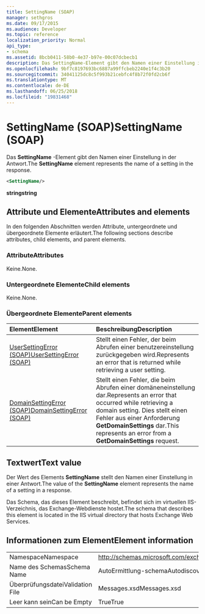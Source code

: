 ```yaml
---
title: SettingName (SOAP)
manager: sethgros
ms.date: 09/17/2015
ms.audience: Developer
ms.topic: reference
localization_priority: Normal
api_type:
- schema
ms.assetid: 8bcb0411-58b0-4e37-b97e-00c07dcbecb1
description: Das SettingName-Element gibt den Namen einer Einstellung in der Antwort.
ms.openlocfilehash: 9bf7c8197693bc6887a99ffcbeb2240e1f4c3b20
ms.sourcegitcommit: 34041125dc8c5f993b21cebfc4f8b72f0fd2cb6f
ms.translationtype: MT
ms.contentlocale: de-DE
ms.lasthandoff: 06/25/2018
ms.locfileid: "19831468"
---
```

# <a name="settingname-soap"></a><span data-ttu-id="f0422-103">SettingName (SOAP)</span><span class="sxs-lookup"><span data-stu-id="f0422-103">SettingName (SOAP)</span></span>

<span data-ttu-id="f0422-104">Das **SettingName** -Element gibt den Namen einer Einstellung in der Antwort.</span><span class="sxs-lookup"><span data-stu-id="f0422-104">The **SettingName** element represents the name of a setting in the response.</span></span> 
  
```XML
<SettingName/>
```

 <span data-ttu-id="f0422-105">**string**</span><span class="sxs-lookup"><span data-stu-id="f0422-105">**string**</span></span>
## <a name="attributes-and-elements"></a><span data-ttu-id="f0422-106">Attribute und Elemente</span><span class="sxs-lookup"><span data-stu-id="f0422-106">Attributes and elements</span></span>

<span data-ttu-id="f0422-107">In den folgenden Abschnitten werden Attribute, untergeordnete und übergeordnete Elemente erläutert.</span><span class="sxs-lookup"><span data-stu-id="f0422-107">The following sections describe attributes, child elements, and parent elements.</span></span>
  
### <a name="attributes"></a><span data-ttu-id="f0422-108">Attribute</span><span class="sxs-lookup"><span data-stu-id="f0422-108">Attributes</span></span>

<span data-ttu-id="f0422-109">Keine.</span><span class="sxs-lookup"><span data-stu-id="f0422-109">None.</span></span>
  
### <a name="child-elements"></a><span data-ttu-id="f0422-110">Untergeordnete Elemente</span><span class="sxs-lookup"><span data-stu-id="f0422-110">Child elements</span></span>

<span data-ttu-id="f0422-111">Keine.</span><span class="sxs-lookup"><span data-stu-id="f0422-111">None.</span></span>
  
### <a name="parent-elements"></a><span data-ttu-id="f0422-112">Übergeordnete Elemente</span><span class="sxs-lookup"><span data-stu-id="f0422-112">Parent elements</span></span>

|<span data-ttu-id="f0422-113">**Element**</span><span class="sxs-lookup"><span data-stu-id="f0422-113">**Element**</span></span>|<span data-ttu-id="f0422-114">**Beschreibung**</span><span class="sxs-lookup"><span data-stu-id="f0422-114">**Description**</span></span>|
|:-----|:-----|
|[<span data-ttu-id="f0422-115">UserSettingError (SOAP)</span><span class="sxs-lookup"><span data-stu-id="f0422-115">UserSettingError (SOAP)</span></span>](usersettingerror-soap.md) <br/> |<span data-ttu-id="f0422-116">Stellt einen Fehler, der beim Abrufen einer benutzereinstellung zurückgegeben wird.</span><span class="sxs-lookup"><span data-stu-id="f0422-116">Represents an error that is returned while retrieving a user setting.</span></span>  <br/> |
|[<span data-ttu-id="f0422-117">DomainSettingError (SOAP)</span><span class="sxs-lookup"><span data-stu-id="f0422-117">DomainSettingError (SOAP)</span></span>](domainsettingerror-soap.md) <br/> |<span data-ttu-id="f0422-118">Stellt einen Fehler, die beim Abrufen einer domäneneinstellung dar.</span><span class="sxs-lookup"><span data-stu-id="f0422-118">Represents an error that occurred while retrieving a domain setting.</span></span> <span data-ttu-id="f0422-119">Dies stellt einen Fehler aus einer Anforderung **GetDomainSettings** dar.</span><span class="sxs-lookup"><span data-stu-id="f0422-119">This represents an error from a **GetDomainSettings** request.</span></span>  <br/> |
   
## <a name="text-value"></a><span data-ttu-id="f0422-120">Textwert</span><span class="sxs-lookup"><span data-stu-id="f0422-120">Text value</span></span>

<span data-ttu-id="f0422-121">Der Wert des Elements **SettingName** stellt den Namen einer Einstellung in einer Antwort.</span><span class="sxs-lookup"><span data-stu-id="f0422-121">The value of the **SettingName** element represents the name of a setting in a response.</span></span> 
  
<span data-ttu-id="f0422-122">Das Schema, das dieses Element beschreibt, befindet sich im virtuellen IIS-Verzeichnis, das Exchange-Webdienste hostet.</span><span class="sxs-lookup"><span data-stu-id="f0422-122">The schema that describes this element is located in the IIS virtual directory that hosts Exchange Web Services.</span></span>
  
## <a name="element-information"></a><span data-ttu-id="f0422-123">Informationen zum Element</span><span class="sxs-lookup"><span data-stu-id="f0422-123">Element information</span></span>

|||
|:-----|:-----|
|<span data-ttu-id="f0422-124">Namespace</span><span class="sxs-lookup"><span data-stu-id="f0422-124">Namespace</span></span>  <br/> |http://schemas.microsoft.com/exchange/2010/Autodiscover  <br/> |
|<span data-ttu-id="f0422-125">Name des Schemas</span><span class="sxs-lookup"><span data-stu-id="f0422-125">Schema Name</span></span>  <br/> |<span data-ttu-id="f0422-126">AutoErmittlung-schema</span><span class="sxs-lookup"><span data-stu-id="f0422-126">Autodiscover schema</span></span>  <br/> |
|<span data-ttu-id="f0422-127">Überprüfungsdatei</span><span class="sxs-lookup"><span data-stu-id="f0422-127">Validation File</span></span>  <br/> |<span data-ttu-id="f0422-128">Messages.xsd</span><span class="sxs-lookup"><span data-stu-id="f0422-128">Messages.xsd</span></span>  <br/> |
|<span data-ttu-id="f0422-129">Leer kann sein</span><span class="sxs-lookup"><span data-stu-id="f0422-129">Can be Empty</span></span>  <br/> |<span data-ttu-id="f0422-130">True</span><span class="sxs-lookup"><span data-stu-id="f0422-130">True</span></span>  <br/> |
   

